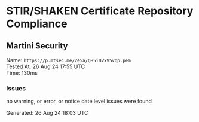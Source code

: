 # STIR/SHAKEN Certificate Repository Compliance

## Martini Security

Name: `https://p.mtsec.me/2e5a/QH5iDVxV5vqp.pem`\
Tested At: 26 Aug 24 17:55 UTC\
Time: 130ms

### Issues

no warning, or error, or notice date level issues were found

Generated: 26 Aug 24 18:03 UTC